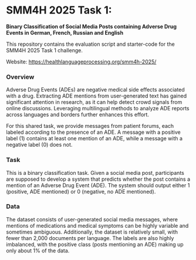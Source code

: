 # SMM4H 2025 Task 1: 

**Binary Classification of Social Media Posts containing Adverse Drug Events in German, French, Russian and English**

This repository contains the  evaluation script and starter-code for the SMM4H 2025 Task 1 challenge.

Website: https://healthlanguageprocessing.org/smm4h-2025/

### Overview 

Adverse Drug Events (ADEs) are negative medical side effects associated with a drug. Extracting ADE mentions from user-generated text has gained significant attention in research, as it can help detect crowd signals from online discussions. Leveraging multilingual methods to analyze ADE reports across languages and borders further enhances this effort.

For this shared task, we provide messages from patient forums, each labeled according to the presence of an ADE. A message with a positive label (1) contains at least one mention of an ADE, while a message with a negative label (0) does not.


### Task

This is a binary classification task. Given a social media post, participants are supposed to develop a system that predicts whether the post contains a mention of an Adverse Drug Event (ADE). The system should output either 1 (positive, ADE mentioned) or 0 (negative, no ADE mentioned).


### Data

The dataset consists of user-generated social media messages, where mentions of medications and medical symptoms can be highly variable and sometimes ambiguous. Additionally, the dataset is relatively small, with fewer than 2,000 documents per language. The labels are also highly imbalanced, with the positive class (posts mentioning an ADE) making up only about 1% of the data.
